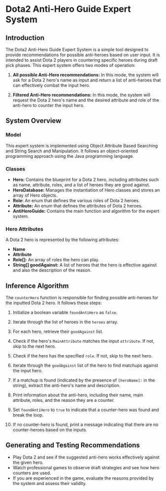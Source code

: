 # Dota2 Anti-Hero Guide Expert System

## Introduction

The Dota2 Anti-Hero Guide Expert System is a simple tool designed to provide recommendations for possible anti-heroes based on user input. It is intended to assist Dota 2 players in countering specific heroes during draft pick phases. This expert system offers two modes of operation:

1. **All possible Anti-Hero recommendations:** In this mode, the system will ask for a Dota 2 hero's name as input and return a list of anti-heroes that can effectively combat the input hero.

2. **Filtered Anti-Hero recommendations:** In this mode, the system will request the Dota 2 hero's name and the desired attribute and role of the anti-hero to counter the input hero.

## System Overview

### Model

This expert system is implemented using Object Attribute Based Searching and String Search and Manipulation. It follows an object-oriented programming approach using the Java programming language.

### Classes

- **Hero:** Contains the blueprint for a Dota 2 hero, including attributes such as name, attribute, roles, and a list of heroes they are good against.
- **HeroDatabase:** Manages the instantiation of Hero classes and stores an array of Hero objects.
- **Role:** An enum that defines the various roles of Dota 2 heroes.
- **Attribute:** An enum that defines the attributes of Dota 2 heroes.
- **AntiHeroGuide:** Contains the main function and algorithm for the expert system.

### Hero Attributes

A Dota 2 hero is represented by the following attributes:

- **Name**
- **Attribute**
- **Role[]:** An array of roles the hero can play.
- **String[] goodAgainst:** A list of heroes that the hero is effective against and also the description of the reason.

## Inference Algorithm

The `counterHero` function is responsible for finding possible anti-heroes for the inputted Dota 2 hero. It follows these steps:

1. Initialize a boolean variable `foundAntiHero` as `false`.

2. Iterate through the list of heroes in the `heroes` array.

3. For each hero, retrieve their `goodAgainst` list.

4. Check if the hero's `MainAttribute` matches the input `attribute`. If not, skip to the next hero.

5. Check if the hero has the specified `role`. If not, skip to the next hero.

6. Iterate through the `goodAgainst` list of the hero to find matchups against the input hero.

7. If a matchup is found (indicated by the presence of `[heroName]:` in the string), extract the anti-hero's name and description.

8. Print information about the anti-hero, including their name, main attribute, roles, and the reason they are a counter.

9. Set `foundAntiHero` to `true` to indicate that a counter-hero was found and break the loop.

10. If no counter-hero is found, print a message indicating that there are no counter-heroes based on the inputs.

## Generating and Testing Recommendations

- Play Dota 2 and see if the suggested anti-hero works effectively against the given hero.
- Watch professional games to observe draft strategies and see how hero counters are used.
- If you are experienced in the game, evaluate the reasons provided by the system and assess their validity.
